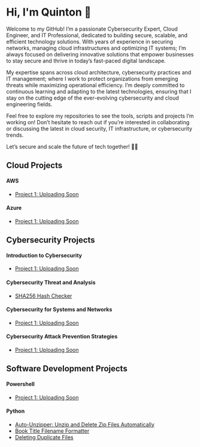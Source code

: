 # Hi, I'm Quinton 👋

Welcome to my GitHub! I’m a passionate Cybersecurity Expert, Cloud Engineer, and IT Professional, dedicated to building secure, scalable, and efficient technology solutions. With years of experience in securing networks, managing cloud infrastructures and optimizing IT systems; I’m always focused on delivering innovative solutions that empower businesses to stay secure and thrive in today’s fast-paced digital landscape.

My expertise spans across cloud architecture, cybersecurity practices and IT management; where I work to protect organizations from emerging threats while maximizing operational efficiency. I’m deeply committed to continuous learning and adapting to the latest technologies, ensuring that I stay on the cutting edge of the ever-evolving cybersecurity and cloud engineering fields.

Feel free to explore my repositories to see the tools, scripts and projects I’m working on! Don’t hesitate to reach out if you’re interested in collaborating or discussing the latest in cloud security, IT infrastructure, or cybersecurity trends.

Let’s secure and scale the future of tech together! 🔐🌐

## Cloud Projects

#### AWS 
- [Project 1: Uploading Soon](https://github.com/your-username/project1)

#### Azure 
- [Project 1: Uploading Soon](https://github.com/your-username/project1)
  
## Cybersecurity Projects

#### Introduction to Cybersecurity 
- [Project 1: Uploading Soon](https://github.com/your-username/project1)

#### Cybersecurity Threat and Analysis 
- [SHA256 Hash Checker](https://github.com/Prophesy610/SHA256_Hash_Checker)

#### Cybersecurity for Systems and Networks
- [Project 1: Uploading Soon](https://github.com/your-username/project7)

#### Cybersecurity Attack Prevention Strategies
- [Project 1: Uploading Soon](https://github.com/your-username/project10)

## Software Development Projects

#### Powershell 
- [Project 1: Uploading Soon](https://github.com/your-username/project1)
  
#### Python 
- [Auto-Unzipper: Unzip and Delete Zip Files Automatically](https://github.com/Prophesy610/auto_unzipper)
- [Book Title Filename Formatter](https://github.com/Prophesy610/book_title_filename_formatter)
- [Deleting Duplicate Files](https://github.com/Prophesy610/delete_duplicates)
